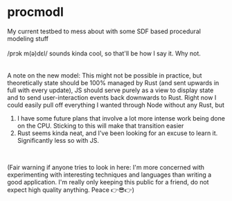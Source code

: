 # procmodl
My current testbed to mess about with some SDF based procedural modeling stuff
<br><br>
/prɔk m(ə)dɛl/ sounds kinda cool, so that'll be how I say it. Why not.
<br><br><br>
A note on the new model: This might not be possible in practice, but theoretically state should be 100% managed by Rust (and sent upwards in full with every update), JS should serve purely as a view to display state and to send user-interaction events back downwards to Rust. 
Right now I could easily pull off everything I wanted through Node without any Rust, but 
1. I have some future plans that involve a lot more intense work being done on the CPU. Sticking to this will make that transition easier
2. Rust seems kinda neat, and I've been looking for an excuse to learn it. Significantly less so with JS.
<br>

(Fair warning if anyone tries to look in here: I'm more concerned with experimenting with interesting techniques and languages than writing a good application. I'm really only keeping this public for a friend, do not expect high quality anything. Peace 👉😎👉)
